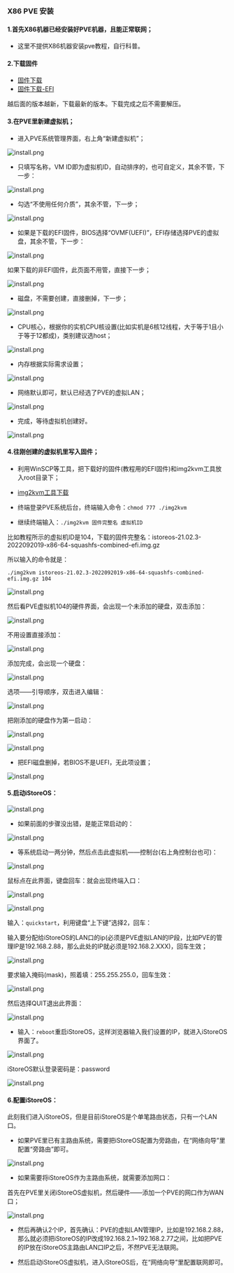 ### X86 PVE 安装

#### 1.首先X86机器已经安装好PVE机器，且能正常联网；

* 这里不提供X86机器安装pve教程，自行科普。

#### 2.下载固件

* [固件下载](https://fw.koolcenter.com/iStoreOS/x86_64/)
* [固件下载-EFI](https://fw.koolcenter.com/iStoreOS/x86_64_efi/)

越后面的版本越新，下载最新的版本。下载完成之后不需要解压。

#### 3.在PVE里新建虚拟机；

* 进入PVE系统管理界面，右上角“新建虚拟机”；

![install.png](./install/pve/1.jpg)

* 只填写名称，VM ID即为虚拟机ID，自动排序的，也可自定义，其余不管，下一步：

![install.png](./install/pve/2.jpg)

* 勾选“不使用任何介质”，其余不管，下一步；

![install.png](./install/pve/3.jpg)

* 如果是下载的EFI固件，BIOS选择“OVMF(UEFI)”，EFI存储选择PVE的虚拟盘，其余不管，下一步：

![install.png](./install/pve/4.jpg)

如果下载的非EFI固件，此页面不用管，直接下一步；

![install.png](./install/pve/5.jpg)

* 磁盘，不需要创建，直接删掉，下一步；

![install.png](./install/pve/6.jpg)

* CPU核心，根据你的实机CPU核设置(比如实机是6核12线程，大于等于1且小于等于12都成)，类别建议选host；

![install.png](./install/pve/7.jpg)

* 内存根据实际需求设置；

![install.png](./install/pve/8.jpg)

* 网络默认即可，默认已经选了PVE的虚拟LAN；

![install.png](./install/pve/9.jpg)

* 完成，等待虚拟机创建好。

![install.png](./install/pve/10.jpg)

#### 4.往刚创建的虚拟机里写入固件；

* 利用WinSCP等工具，把下载好的固件(教程用的EFI固件)和img2kvm工具放入root目录下；

* [img2kvm工具下载](https://fw.koolcenter.com/binary/other-tools/)

* 终端登录PVE系统后台，终端输入命令：`chmod 777 ./img2kvm`

* 继续终端输入：`./img2kvm 固件完整名 虚拟机ID`

比如教程所示的虚拟机ID是104，下载的固件完整名：istoreos-21.02.3-2022092019-x86-64-squashfs-combined-efi.img.gz

所以输入的命令就是：

`./img2kvm istoreos-21.02.3-2022092019-x86-64-squashfs-combined-efi.img.gz 104`

![install.png](./install/pve/11.jpg)

然后看PVE虚拟机104的硬件界面，会出现一个未添加的硬盘，双击添加：

![install.png](./install/pve/12.jpg)

不用设置直接添加：

![install.png](./install/pve/13.jpg)

添加完成，会出现一个硬盘：

![install.png](./install/pve/15.jpg)

选项——引导顺序，双击进入编辑：

![install.png](./install/pve/16.jpg)

把刚添加的硬盘作为第一启动：

![install.png](./install/pve/17.jpg)

![install.png](./install/pve/18.jpg)

* 把EFI磁盘删掉，若BIOS不是UEFI，无此项设置；

![install.png](./install/pve/14.jpg)

#### 5.启动iStoreOS：

![install.png](./install/pve/19.jpg)

* 如果前面的步骤没出错，是能正常启动的：

![install.png](./install/pve/20.jpg)

* 等系统启动一两分钟，然后点击此虚拟机——控制台(右上角控制台也可)：

![install.png](./install/pve/21.jpg)

鼠标点在此界面，键盘回车：就会出现终端入口：

![install.png](./install/pve/21.jpg)

![install.png](./install/pve/22.jpg)

输入：`quickstart`，利用键盘“上下键”选择2，回车：

输入要分配给iStoreOS的LAN口的ip(必须是PVE虚拟LAN的IP段，比如PVE的管理IP是192.168.2.88，那么此处的IP就必须是192.168.2.XXX)，回车生效；

![install.png](./install/pve/23.jpg)

要求输入掩码(mask)，照着填：255.255.255.0，回车生效：

![install.png](./install/pve/24.jpg)

然后选择QUIT退出此界面：

![install.png](./install/pve/25.jpg)

* 输入：`reboot`重启iStoreOS，这样浏览器输入我们设置的IP，就进入iStoreOS界面了。

![install.png](./install/pve/26.jpg)

iStoreOS默认登录密码是：password

![install.png](./install/pve/27.jpg)

#### 6.配置iStoreOS：

此刻我们进入iStoreOS，但是目前iStoreOS是个单笔路由状态，只有一个LAN口。

* 如果PVE里已有主路由系统，需要把iStoreOS配置为旁路由，在“网络向导”里配置“旁路由”即可。

![install.png](./install/pve/28.jpg)

* 如果需要将iStoreOS作为主路由系统，就需要添加网口：

首先在PVE里关闭iStoreOS虚拟机，然后硬件——添加一个PVE的网口作为WAN口；

![install.png](./install/pve/29.jpg)

* 然后再确认2个IP，首先确认：PVE的虚拟LAN管理IP，比如是192.168.2.88，那么就必须把iStoreOS的IP改成192.168.2.1~192.168.2.77之间，比如把PVE的IP放在iStoreOS主路由LAN口IP之后，不然PVE无法联网。

* 然后启动iStoreOS虚拟机，进入iStoreOS后，在“网络向导”里配置联网即可。
